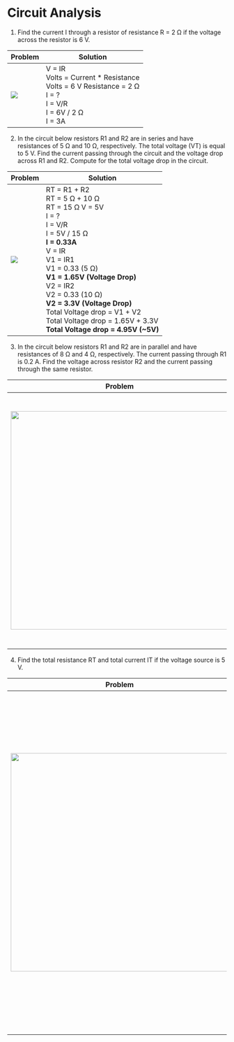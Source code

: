 # Circuit Analysis



1. Find the current I through a resistor of resistance R = 2 Ω if the voltage across the resistor is 6 V.

| Problem                                                      | Solution                                                     |
| ------------------------------------------------------------ | ------------------------------------------------------------ |
| <img src="https://raw.githubusercontent.com/zarexalvindaria/pembeds-projects/main/exercise-3-circuit-analysis/img/ca_q1.jpg"> | V = IR<br/>Volts = Current * Resistance<br/>Volts = 6 V Resistance = 2 Ω <br/>I = ?<br/>I = V/R<br/>I = 6V / 2 Ω<br/>I = 3A |



2. In the circuit below resistors R1 and R2 are in series and have resistances of 5 Ω and 10 Ω, respectively. The total voltage (VT) is equal to 5 V. Find the current passing through the circuit and the voltage drop across R1 and R2. Compute for the total voltage drop in the circuit.

| Problem                                                      | Solution                                                     |
| ------------------------------------------------------------ | ------------------------------------------------------------ |
| <img src="https://raw.githubusercontent.com/zarexalvindaria/pembeds-projects/main/exercise-3-circuit-analysis/img/ca_q2.jpg"> | RT  = R1 + R2<br/>RT  = 5 Ω + 10 Ω<br/>RT  = 15 Ω V = 5V<br/>I = ?<br/>I = V/R<br/>I = 5V / 15 Ω<br/>**I = 0.33A**<br/>V = IR<br/>V1 = IR1<br/>V1 = 0.33 (5 Ω)<br/>**V1 = 1.65V (Voltage Drop)**<br/>V2 = IR2<br/>V2 = 0.33 (10 Ω)<br/>**V2 = 3.3V (Voltage Drop)**<br/>Total Voltage drop = V1 + V2<br/>Total Voltage drop = 1.65V  + 3.3V<br/>**Total Voltage drop = 4.95V (~5V)** |





3. In the circuit below resistors R1 and R2 are in parallel and have resistances of 8 Ω and 4 Ω, respectively. The current passing through R1 is 0.2 A. Find the voltage across resistor R2 and the current passing through the same resistor.

| Problem                                                      | Solution                                                     |
| ------------------------------------------------------------ | ------------------------------------------------------------ |
| <img width="500" src="https://raw.githubusercontent.com/zarexalvindaria/pembeds-projects/main/exercise-3-circuit-analysis/img/ca_q3.jpg" /> | V=IR<br/>I1 = 0.2A R1 = 8 Ω<br/>V1 = I1*R1<br/>V1 = 0.2A * 8 Ω<br/>**V1 = 1.6 V**<br/>Since V1 = VT, then **V2 and VT  = 1.6V**<br/>**V2 = 1.6V**<br/>I2 = ?<br/>R2 = 4 Ω<br/>I2 = V2/R2<br/>I2 = 1.6V/4 Ω<br/>**I2 = 0.4A** |



4. Find the total resistance RT and total current IT if the voltage source is 5 V.

| Problem                                                      | Solution                                                     |
| ------------------------------------------------------------ | ------------------------------------------------------------ |
| <img width="500" src="https://raw.githubusercontent.com/zarexalvindaria/pembeds-projects/main/exercise-3-circuit-analysis/img/ca_q4.jpg" /> | R1 = 5 Ω<br/> R2 = 4 Ω <br/>R3 = 10 Ω <br/><br/>R4 = 8 Ω R3+R4 = 18 Ω<br/><br/>R2 \|\|18 Ω = (4 Ω * 18 Ω)/ (4 Ω + 18 Ω)<br/><br/>R2 \|\|18 Ω = (72 Ω)/ (22 Ω)<br/>R2 \|\|18 Ω = 3.27 Ω<br/>RT = 5 Ω + 3.27 Ω<br/>**RT = 8.27 Ω**<br/><br/>IT = ?<br/>IT = VT/RT<br/>IT = 5V/8.27 Ω<br/>**IT = 0.60 A** |

